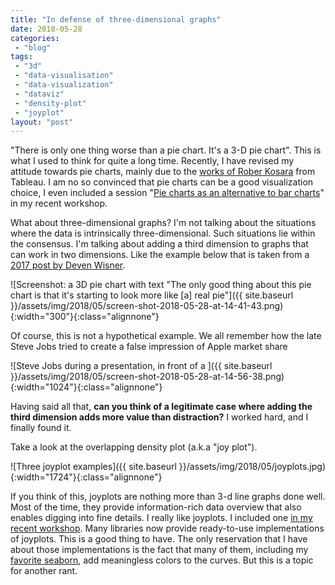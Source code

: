```yaml
---
title: "In defense of three-dimensional graphs"
date: 2018-05-28
categories: 
 - "blog"
tags: 
 - "3d"
 - "data-visualisation"
 - "data-visualization"
 - "dataviz"
 - "density-plot"
 - "joyplot"
layout: "post"
---
```


"There is only one thing worse than a pie chart. It's a 3-D pie chart". This is what I used to think for quite a long time. Recently, I have revised my attitude towards pie charts, mainly due to the [works of Rober Kosara](https://eagereyes.org/blog/2016/an-illustrated-tour-of-the-pie-chart-study-results) from Tableau. I am no so convinced that pie charts can be a good visualization choice, I even included a session "[Pie charts as an alternative to bar charts](https://github.com/bgbg/datascience_dataviz_workshop/blob/master/03-pie%20charts%20as%20an%20alternative%20to%20bar%20charts-inclass.ipynb)" in my recent workshop.

What about three-dimensional graphs? I'm not talking about the situations where the data is intrinsically three-dimensional. Such situations lie within the consensus. I'm talking about adding a third dimension to graphs that can work in two dimensions. Like the example below that is taken from a [2017 post by Deven Wisner](https://devenwisner.com/2017/06/27/to-3d-or-not-to-3d-that-is-the-question/).

![Screenshot: a 3D pie chart with text "The only good thing about this pie chart is that it's starting to look more like [a] real pie"]({{ site.baseurl }}/assets/img/2018/05/screen-shot-2018-05-28-at-14-41-43.png){:width="300"}{:class="alignnone"}

Of course, this is not a hypothetical example. We all remember how the late Steve Jobs tried to create a false impression of Apple market share

![Steve Jobs during a presentation, in front of a ]({{ site.baseurl }}/assets/img/2018/05/screen-shot-2018-05-28-at-14-56-38.png){:width="1024"}{:class="alignnone"}

Having said all that, **can you think of a legitimate case where adding the third dimension adds more value than distraction?** I worked hard, and I finally found it.

Take a look at the overlapping density plot (a.k.a "joy plot").

![Three joyplot examples]({{ site.baseurl }}/assets/img/2018/05/joyplots.jpg){:width="1724"}{:class="alignnone"}

If you think of this, joyplots are nothing more than 3-d line graphs done well. Most of the time, they provide information-rich data overview that also enables digging into fine details. I really like joyplots. I included one [in my recent workshop](https://github.com/bgbg/datascience_dataviz_workshop/blob/master/01-drastically-different-time-series.ipynb). Many libraries now provide ready-to-use implementations of joyplots. This is a good thing to have. The only reservation that I have about those implementations is the fact that many of them, including my [favorite seaborn](https://seaborn.pydata.org/examples/kde_joyplot.html), add meaningless colors to the curves. But this is a topic for another rant.
